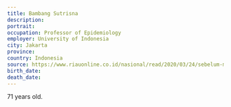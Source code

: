 ```yaml
---
title: Bambang Sutrisna
description: 
portrait: 
occupation: Professor of Epidemiology
employer: University of Indonesia
city: Jakarta
province: 
country: Indonesia
source: https://www.riauonline.co.id/nasional/read/2020/03/24/sebelum-meninggal-akibat-covid-19-prof-bambang-sutrisna-telpon-anak-karena-sesak-nafas
birth_date: 
death_date: 
---
```


71 years old.